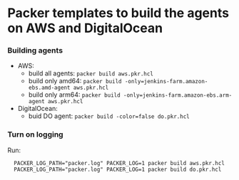 # Packer templates to build the agents on AWS and DigitalOcean

### Building agents

- AWS: 
  - build all agents: `packer build aws.pkr.hcl`
  - build only amd64: `packer build -only=jenkins-farm.amazon-ebs.amd-agent aws.pkr.hcl`
  - build only arm64: `packer build -only=jenkins-farm.amazon-ebs.arm-agent aws.pkr.hcl`
- DigitalOcean:
  - buid DO agent: `packer build -color=false do.pkr.hcl`

### Turn on logging

Run: 
```
  PACKER_LOG_PATH="packer.log" PACKER_LOG=1 packer build aws.pkr.hcl
  PACKER_LOG_PATH="packer.log" PACKER_LOG=1 packer build do.pkr.hcl
```

